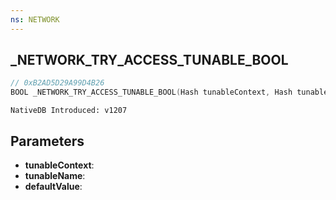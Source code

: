 ```yaml
---
ns: NETWORK
---
```

## _NETWORK_TRY_ACCESS_TUNABLE_BOOL

```c
// 0xB2AD5D29A99D4B26
BOOL _NETWORK_TRY_ACCESS_TUNABLE_BOOL(Hash tunableContext, Hash tunableName, BOOL defaultValue);
```

```
NativeDB Introduced: v1207
```

## Parameters
* **tunableContext**:
* **tunableName**:
* **defaultValue**:
